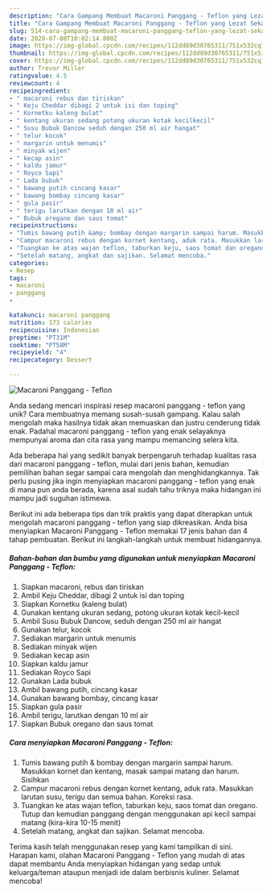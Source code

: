 ```yaml
---
description: "Cara Gampang Membuat Macaroni Panggang - Teflon yang Lezat Sekali"
title: "Cara Gampang Membuat Macaroni Panggang - Teflon yang Lezat Sekali"
slug: 514-cara-gampang-membuat-macaroni-panggang-teflon-yang-lezat-sekali
date: 2020-07-08T10:02:14.800Z
image: https://img-global.cpcdn.com/recipes/112dd89d30765311/751x532cq70/macaroni-panggang-teflon-foto-resep-utama.jpg
thumbnail: https://img-global.cpcdn.com/recipes/112dd89d30765311/751x532cq70/macaroni-panggang-teflon-foto-resep-utama.jpg
cover: https://img-global.cpcdn.com/recipes/112dd89d30765311/751x532cq70/macaroni-panggang-teflon-foto-resep-utama.jpg
author: Trevor Miller
ratingvalue: 4.5
reviewcount: 4
recipeingredient:
- " macaroni rebus dan tiriskan"
- " Keju Cheddar dibagi 2 untuk isi dan toping"
- " Kornetku kaleng bulat"
- " kentang ukuran sedang potong ukuran kotak kecilkecil"
- " Susu Bubuk Dancow seduh dengan 250 ml air hangat"
- " telur kocok"
- " margarin untuk menumis"
- " minyak wijen"
- " kecap asin"
- " kaldu jamur"
- " Royco Sapi"
- " Lada bubuk"
- " bawang putih cincang kasar"
- " bawang bombay cincang kasar"
- " gula pasir"
- " terigu larutkan dengan 10 ml air"
- " Bubuk oregano dan saus tomat"
recipeinstructions:
- "Tumis bawang putih &amp; bombay dengan margarin sampai harum. Masukkan kornet dan kentang, masak sampai matang dan harum. Sisihkan"
- "Campur macaroni rebus dengan kornet kentang, aduk rata. Masukkan larutan susu, terigu dan semua bahan. Koreksi rasa."
- "Tuangkan ke atas wajan teflon, taburkan keju, saos tomat dan oregano. Tutup dan kemudian panggang dengan menggunakan api kecil sampai matang (kira-kira 10-15 menit)"
- "Setelah matang, angkat dan sajikan. Selamat mencoba."
categories:
- Resep
tags:
- macaroni
- panggang
- 

katakunci: macaroni panggang  
nutrition: 173 calories
recipecuisine: Indonesian
preptime: "PT31M"
cooktime: "PT58M"
recipeyield: "4"
recipecategory: Dessert

---
```



![Macaroni Panggang - Teflon](https://img-global.cpcdn.com/recipes/112dd89d30765311/751x532cq70/macaroni-panggang-teflon-foto-resep-utama.jpg)

Anda sedang mencari inspirasi resep macaroni panggang - teflon yang unik? Cara membuatnya memang susah-susah gampang. Kalau salah mengolah maka hasilnya tidak akan memuaskan dan justru cenderung tidak enak. Padahal macaroni panggang - teflon yang enak selayaknya mempunyai aroma dan cita rasa yang mampu memancing selera kita.



Ada beberapa hal yang sedikit banyak berpengaruh terhadap kualitas rasa dari macaroni panggang - teflon, mulai dari jenis bahan, kemudian pemilihan bahan segar sampai cara mengolah dan menghidangkannya. Tak perlu pusing jika ingin menyiapkan macaroni panggang - teflon yang enak di mana pun anda berada, karena asal sudah tahu triknya maka hidangan ini mampu jadi suguhan istimewa.


Berikut ini ada beberapa tips dan trik praktis yang dapat diterapkan untuk mengolah macaroni panggang - teflon yang siap dikreasikan. Anda bisa menyiapkan Macaroni Panggang - Teflon memakai 17 jenis bahan dan 4 tahap pembuatan. Berikut ini langkah-langkah untuk membuat hidangannya.

<!--inarticleads1-->

##### Bahan-bahan dan bumbu yang digunakan untuk menyiapkan Macaroni Panggang - Teflon:

1. Siapkan  macaroni, rebus dan tiriskan
1. Ambil  Keju Cheddar, dibagi 2 untuk isi dan toping
1. Siapkan  Kornetku (kaleng bulat)
1. Gunakan  kentang ukuran sedang, potong ukuran kotak kecil-kecil
1. Ambil  Susu Bubuk Dancow, seduh dengan 250 ml air hangat
1. Gunakan  telur, kocok
1. Sediakan  margarin untuk menumis
1. Sediakan  minyak wijen
1. Sediakan  kecap asin
1. Siapkan  kaldu jamur
1. Sediakan  Royco Sapi
1. Gunakan  Lada bubuk
1. Ambil  bawang putih, cincang kasar
1. Gunakan  bawang bombay, cincang kasar
1. Siapkan  gula pasir
1. Ambil  terigu, larutkan dengan 10 ml air
1. Siapkan  Bubuk oregano dan saus tomat




<!--inarticleads2-->

##### Cara menyiapkan Macaroni Panggang - Teflon:

1. Tumis bawang putih &amp; bombay dengan margarin sampai harum. Masukkan kornet dan kentang, masak sampai matang dan harum. Sisihkan
1. Campur macaroni rebus dengan kornet kentang, aduk rata. Masukkan larutan susu, terigu dan semua bahan. Koreksi rasa.
1. Tuangkan ke atas wajan teflon, taburkan keju, saos tomat dan oregano. Tutup dan kemudian panggang dengan menggunakan api kecil sampai matang (kira-kira 10-15 menit)
1. Setelah matang, angkat dan sajikan. Selamat mencoba.




Terima kasih telah menggunakan resep yang kami tampilkan di sini. Harapan kami, olahan Macaroni Panggang - Teflon yang mudah di atas dapat membantu Anda menyiapkan hidangan yang sedap untuk keluarga/teman ataupun menjadi ide dalam berbisnis kuliner. Selamat mencoba!
